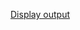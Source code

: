 [Display output](https://raw.githubusercontent.com/Heethashreesathish/Java-Programs/main/Swing_displaying/4a_HelloSwing.png)

